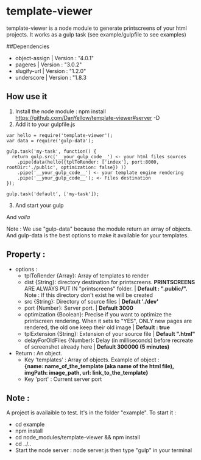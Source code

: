 # template-viewer
template-viewer is a node module to generate printscreens of your html projects. It works as a gulp task (see example/gulpfile to see examples)


##Dependencies
- object-assign | Version : "4.0.1"
- pageres | Version : "3.0.2"
- slugify-url | Version : "1.2.0"
- underscore | Version : "1.8.3

## How use it
1. Install the node module : 
npm install https://github.com/DanYellow/template-viewer#server -D
2. Add it to your gulpfile.js
```
var hello = require('template-viewer');
var data = require('gulp-data');

gulp.task('my-task', function() {
  return gulp.src('__your_gulp_code__') <- your html files sources
    .pipe(data(hello({tplToRender: ['index'], port:8000, rootDir:'./public', optimization: false}) ))
    .pipe('__your_gulp_code__') <- your template engine rendering
    .pipe('__your_gulp_code__'); <- Files destination 
});

gulp.task('default', ['my-task']);
```
3. And start your gulp

And _voila_

Note : We use "gulp-data" because the module return an array of objects. And gulp-data is the best options to make it available for your templates.

## Property :
- options :
    - tplToRender {Array}: Array of templates to render 
    - dist {String}: directory destination for printscreens. **PRINTSCREENS** ARE ALWAYS PUT IN "printscreens" folder. | **Default : ".public/".** Note : If this directory don't exist he will be created
    - src {String}: Directory of source files | **Default './dev'**
    - port {Number}: Server port. | **Default 3000**
    - optimization {Boolean}: Precise if you want to optimize the printscreen rendering. When it sets to "YES", ONLY new pages are rendered, the old one keep their old image | **Default : true**
    - tplExtension {String}: Extension of your source file | **Default ".html"**
    - delayForOldFiles {Number}: Delay (in milliseconds) before recreate of screenshot already here | **Default 300000 (5 minutes)**
- Return : An object.
    - Key 'templates' : Array of objects. Example of object : <br> 
**{name: __name_of_the_template__ (aka name of the html file), imgPath: __image_path__, url: __link_to_the_template__}**
    - Key 'port' : Current server port 


## Note :
A project is availaible to test. It's in the folder "example".
To start it :
- cd example
- npm install 
- cd node_modules/template-viewer && npm install
- cd ../..
- Start the node server : node server.js then type "gulp" in your terminal
